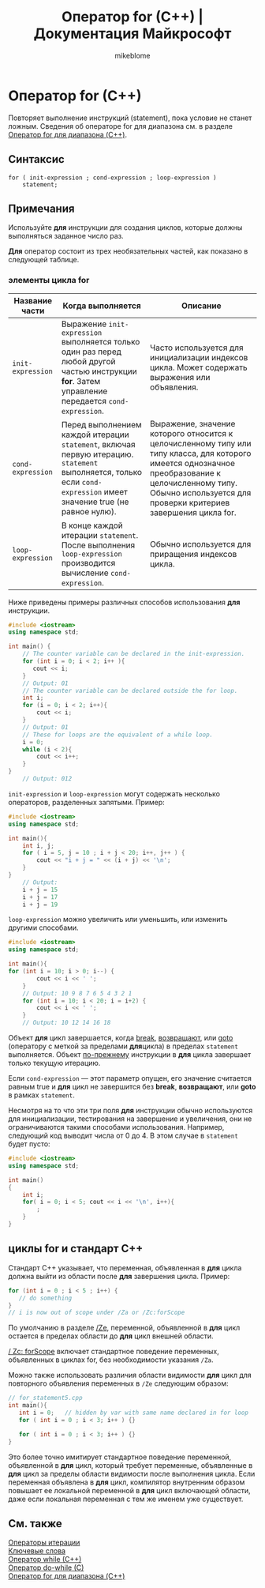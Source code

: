 ﻿---
title: Оператор for (C++) | Документация Майкрософт
ms.custom: ''
ms.date: 11/04/2016
ms.technology:
- cpp-language
ms.topic: language-reference
dev_langs:
- C++
helpviewer_keywords:
- for keyword [C++]
ms.assetid: 6c7d01b3-c4c1-4c6a-aa58-e2d198f33d4a
author: mikeblome
ms.author: mblome
ms.workload:
- cplusplus
ms.openlocfilehash: 6a845fde2010f17d4d92be0d8ed0d4cce0bdb070
ms.sourcegitcommit: 913c3bf23937b64b90ac05181fdff3df947d9f1c
ms.translationtype: MT
ms.contentlocale: ru-RU
ms.lasthandoff: 09/18/2018
ms.locfileid: "46061506"
---
# <a name="for-statement-c"></a>Оператор for (C++)

Повторяет выполнение инструкций (statement), пока условие не станет ложным. Сведения об операторе for для диапазона см. в разделе [Оператор for для диапазона (C++)](../cpp/range-based-for-statement-cpp.md).

## <a name="syntax"></a>Синтаксис

```
for ( init-expression ; cond-expression ; loop-expression )
    statement;
```

## <a name="remarks"></a>Примечания

Используйте **для** инструкции для создания циклов, которые должны выполняться заданное число раз.

**Для** оператор состоит из трех необязательных частей, как показано в следующей таблице.

### <a name="for-loop-elements"></a>элементы цикла for

|Название части|Когда выполняется|Описание|
|-----------------|-------------------|-----------------|
|`init-expression`|Выражение `init-expression` выполняется только один раз перед любой другой частью инструкции **for**. Затем управление передается `cond-expression`.|Часто используется для инициализации индексов цикла. Может содержать выражения или объявления.|
|`cond-expression`|Перед выполнением каждой итерации `statement`, включая первую итерацию. `statement` выполняется, только если `cond-expression` имеет значение true (не равное нулю).|Выражение, значение которого относится к целочисленному типу или типу класса, для которого имеется однозначное преобразование к целочисленному типу. Обычно используется для проверки критериев завершения цикла for.|
|`loop-expression`|В конце каждой итерации `statement`. После выполнения `loop-expression` производится вычисление `cond-expression`.|Обычно используется для приращения индексов цикла.|

Ниже приведены примеры различных способов использования **для** инструкции.

```cpp
#include <iostream>
using namespace std;

int main() {
    // The counter variable can be declared in the init-expression.
    for (int i = 0; i < 2; i++ ){
       cout << i;
    }
    // Output: 01
    // The counter variable can be declared outside the for loop.
    int i;
    for (i = 0; i < 2; i++){
        cout << i;
    }
    // Output: 01
    // These for loops are the equivalent of a while loop.
    i = 0;
    while (i < 2){
        cout << i++;
    }
}
    // Output: 012
```

`init-expression` и `loop-expression` могут содержать несколько операторов, разделенных запятыми. Пример:

```cpp
#include <iostream>
using namespace std;

int main(){
    int i, j;
    for ( i = 5, j = 10 ; i + j < 20; i++, j++ ) {
        cout << "i + j = " << (i + j) << '\n';
    }
}
    // Output:
    i + j = 15
    i + j = 17
    i + j = 19
```

`loop-expression` можно увеличить или уменьшить, или изменить другими способами.

```cpp
#include <iostream>
using namespace std;

int main(){
for (int i = 10; i > 0; i--) {
        cout << i << ' ';
    }
    // Output: 10 9 8 7 6 5 4 3 2 1
    for (int i = 10; i < 20; i = i+2) {
        cout << i << ' ';
    }
    // Output: 10 12 14 16 18
```

Объект **для** цикл завершается, когда [break](../cpp/break-statement-cpp.md), [возвращают](../cpp/return-statement-cpp.md), или [goto](../cpp/goto-statement-cpp.md) (оператору с меткой за пределами **для**цикла) в пределах `statement` выполняется. Объект [по-прежнему](../cpp/continue-statement-cpp.md) инструкции в **для** цикла завершает только текущую итерацию.

Если `cond-expression` — этот параметр опущен, его значение считается равным true и **для** цикл не завершится без **break**, **возвращают**, или **goto** в рамках `statement`.

Несмотря на то что эти три поля **для** инструкции обычно используются для инициализации, тестирования на завершение и увеличения, они не ограничиваются такими способами использования. Например, следующий код выводит числа от 0 до 4. В этом случае в `statement` будет пусто:

```cpp
#include <iostream>
using namespace std;

int main()
{
    int i;
    for( i = 0; i < 5; cout << i << '\n', i++){
        ;
    }
}
```

## <a name="for-loops-and-the-c-standard"></a>циклы for и стандарт C++

Стандарт C++ указывает, что переменная, объявленная в **для** цикла должна выйти из области после **для** завершения цикла. Пример:

```cpp
for (int i = 0 ; i < 5 ; i++) {
   // do something
}
// i is now out of scope under /Za or /Zc:forScope
```

По умолчанию в разделе [/Ze](../build/reference/za-ze-disable-language-extensions.md), переменной, объявленной в **для** цикл остается в пределах области до **для** цикл внешней области.

[/ Zc: forScope](../build/reference/zc-forscope-force-conformance-in-for-loop-scope.md) включает стандартное поведение переменных, объявленных в циклах for, без необходимости указания `/Za`.

Можно также использовать различия области видимости **для** цикл для повторного объявления переменных в `/Ze` следующим образом:

```cpp
// for_statement5.cpp
int main(){
   int i = 0;   // hidden by var with same name declared in for loop
   for ( int i = 0 ; i < 3; i++ ) {}

   for ( int i = 0 ; i < 3; i++ ) {}
}
```

Это более точно имитирует стандартное поведение переменной, объявленной в **для** цикл, который требует переменные, объявленные в **для** цикл за пределы области видимости после выполнения цикла. Если переменная объявлена в **для** цикл, компилятор внутренним образом повышает ее локальной переменной в **для** цикл включающей области, даже если локальная переменная с тем же именем уже существует.

## <a name="see-also"></a>См. также

[Операторы итерации](../cpp/iteration-statements-cpp.md)<br/>
[Ключевые слова](../cpp/keywords-cpp.md)<br/>
[Оператор while (C++)](../cpp/while-statement-cpp.md)<br/>
[Оператор do-while (C)](../cpp/do-while-statement-cpp.md)<br/>
[Оператор for для диапазона (C++)](../cpp/range-based-for-statement-cpp.md)
